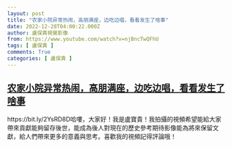 ```yaml
---
layout: post
title: "农家小院异常热闹，高朋满座，边吃边唱，看看发生了啥事"
date: 2022-12-28T04:00:22.000Z
author: 盧保貴視覺影像
from: https://www.youtube.com/watch?v=njBncTwQFhU
tags: [ 盧保貴 ]
comments: True
categories: [ 盧保貴 ]
---
```

<!--1672200022000-->
[农家小院异常热闹，高朋满座，边吃边唱，看看发生了啥事](https://www.youtube.com/watch?v=njBncTwQFhU)
------

<div>
https://bit.ly/2YsRD8D哈嘍，大家好！我是盧寶貴！我拍攝的視頻希望能給大家帶來貢獻能夠留存後世，能成為後人對現在的歷史參考期待影像能為將來保留文獻，給人們帶來更多的意義與思考。喜歡我的視頻記得評論哦！
</div>
